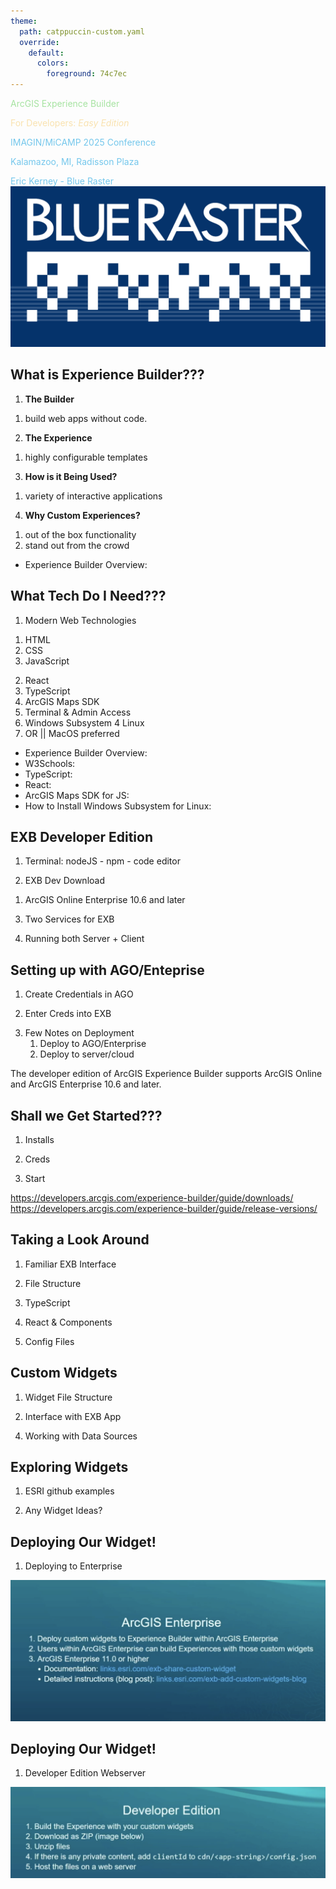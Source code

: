 ```yaml
---
theme:
  path: catppuccin-custom.yaml
  override:
    default:
      colors:
        foreground: 74c7ec
---
```


<!-- alignment: center -->
<!-- new_lines: 5 -->
<!-- font_size: 5 -->
<span style="color: #a6e3a1;">ArcGIS Experience Builder</span>
<!-- font_size: 4 -->
<span style="color: #f9e2af;">For Developers: _Easy Edition_</span>
<!-- font_size: 3 -->
<span style="color: #74c7ec;">IMAGIN/MiCAMP 2025 Conference</span>
<!-- font_size: 2 -->
<span style="color: #74c7ec;">Kalamazoo, MI, Radisson Plaza</span>
<!-- font_size: 2 -->
<span style="color: #74c7ec;">Eric Kerney - Blue Raster</span>
![image:width:20%](blueraster-logo.png)
<!-- end_slide -->



<!-- alignment: center -->
<!-- new_lines: 5 -->
What is Experience Builder???
---
<!-- new_lines: 1 -->
<!-- font_size: 3 -->
1. **The Builder**     
<!-- font_size: 2 -->
  1. build web apps without code.
<!-- font_size: 3 -->
2. **The Experience**
<!-- font_size: 2 -->
  1. highly configurable templates
<!-- font_size: 3 -->
3. **How is it Being Used?**
<!-- font_size: 2 -->
  1. variety of interactive applications     
<!-- font_size: 3 -->
4. **Why Custom Experiences?**
<!-- font_size: 2 -->
  1. out of the box functionality 
  2. stand out from the crowd
<!-- new_lines: 1 -->
<!-- font_size: 1 -->
* Experience Builder Overview: [](https://www.esri.com/en-us/arcgis/products/arcgis-experience-builder/)
<!-- end_slide -->


<!-- new_lines: 4 -->
What Tech Do I Need???
---
<!-- font_size: 3 -->
1. Modern Web Technologies
<!-- font_size: 2 -->
  1. HTML
  2. CSS 
  3. JavaScript
<!-- font_size: 3 -->
2. React
3. TypeScript
4. ArcGIS Maps SDK
5. Terminal & Admin Access
6. Windows Subsystem 4 Linux 
7. OR || MacOS preferred
<!-- font_size: 1 -->
<!-- new_lines: 1 -->
* Experience Builder Overview: [](https://www.esri.com/en-us/arcgis/products/arcgis-experience-builder/)
* W3Schools: [](https://www.w3schools.com/)
* TypeScript: [](https://www.typescriptlang.org/)
* React: [](https://react.dev/)
* ArcGIS Maps SDK for JS: [](https://developers.arcgis.com/javascript/latest/)
* How to Install Windows Subsystem for Linux: [](https://learn.microsoft.com/en-us/windows/wsl/install)
<!-- speaker_note: May want to mention my stack Mac, brew, ghostty, nvim, tmux, raycast, aerospace -->
<!-- speaker_note: React old Class Components vs Newer Functional Style -->
<!-- speaker_note: jimu exb api interface, jimu interfaces with Maps SDK -->
<!-- end_slide -->


<!-- new_lines: 6 -->
EXB Developer Edition 
---
<!-- new_lines: 1 -->
<!-- font_size: 3 -->
1. Terminal: nodeJS - npm - code editor
<!-- new_lines: 1 -->
2. EXB Dev Download 
<!-- font_size: 2 -->
  1. ArcGIS Online Enterprise 10.6 and later
<!-- new_lines: 1 -->
<!-- font_size: 3 -->
3. Two Services for EXB
<!-- new_lines: 1 -->
4. Running both Server + Client
<!-- end_slide -->


<!-- new_lines: 6 -->
Setting up with AGO/Enteprise
---
<!-- new_lines: 1 -->
<!-- font_size: 3 -->
1. Create Credentials in AGO
<!-- new_lines: 1 -->
2. Enter Creds into EXB
<!-- new_lines: 1 -->
3. Few Notes on Deployment
	1. Deploy to AGO/Enterprise
	2. Deploy to server/cloud
<!-- end_slide -->
The developer edition of ArcGIS Experience Builder supports ArcGIS Online and ArcGIS Enterprise 10.6 and later.


<!-- new_lines: 6 -->
Shall we Get Started???
---
<!-- new_lines: 1 -->
<!-- font_size: 3 -->
1. Installs 
<!-- new_lines: 1 -->
2. Creds 
<!-- new_lines: 1 -->
3. Start
<!-- speaker_note: https://gis.blueraster.io/portal/home/index.html -->
<!-- speaker_note: Note - ESRI made it more difficult for developers to test custom EXB with limited dev accounts -->
<!-- speaker_note: Run thgrough creating and registering a new application on AGO -->
https://developers.arcgis.com/experience-builder/guide/downloads/
https://developers.arcgis.com/experience-builder/guide/release-versions/
<!-- end_slide -->


<!-- new_lines: 6 -->
Taking a Look Around
---
<!-- new_lines: 1 -->
<!-- font_size: 3 -->
1. Familiar EXB Interface
<!-- new_lines: 1 -->
2. File Structure
<!-- new_lines: 1 -->
3. TypeScript
<!-- new_lines: 1 -->
4. React & Components
<!-- new_lines: 1 -->
5. Config Files
<!-- speaker_note: Use VSCode as a file tree viewer -->
<!-- end_slide -->

<!-- new_lines: 6 -->
Custom Widgets
---
<!-- new_lines: 1 -->
<!-- font_size: 3 -->
1. Widget File Structure
<!-- new_lines: 1 -->
2. Interface with EXB App
<!-- new_lines: 1 -->
4. Working with Data Sources
<!-- end_slide -->


<!-- new_lines: 6 -->
Exploring Widgets
---
<!-- new_lines: 1 -->
<!-- font_size: 3 -->
1. ESRI github examples
<!-- new_lines: 1 -->
2. Any Widget Ideas?
<!-- end_slide -->
 

<!-- new_lines: 6 -->
Deploying Our Widget!
---
<!-- new_lines: 1 -->
<!-- font_size: 3 -->
1. Deploying to Enterprise
<!-- speaker_note: Deploy ArcGIS Enterprise OR Developer Edition/webserver -->

![image:width:100%](exb_enter_deploy.png)

<!-- end_slide -->

<!-- new_lines: 6 -->
Deploying Our Widget!
---
<!-- new_lines: 1 -->
<!-- font_size: 3 -->
1. Developer Edition Webserver

![image:width:100%](exb_dev_deploy.png)

<!-- speaker_note: Deploy options - S3, Amplify, github pages -->
<!-- end_slide -->
